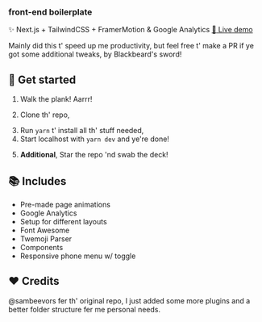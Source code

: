 ### front-end boilerplate

:sparkles: Next.js + TailwindCSS + FramerMotion & Google Analytics
  [:paperclip: Live demo](https://boilerplate-demo.vercel.app/)
  
Mainly did this t' speed up me productivity, but feel free t' make a PR if ye got some additional tweaks, by Blackbeard's sword!

## :rocket: Get started

1. Walk the plank! Aarrr!
2) Clone th' repo,
3. Run `yarn` t' install all th' stuff needed,
4. Start localhost with `yarn dev` and ye're done!

5) **Additional**, Star the repo 'nd swab the deck!

## :books: Includes

- Pre-made page animations
- Google Analytics
- Setup for different layouts
- Font Awesome
- Twemoji Parser
- Components
- Responsive phone menu w/ toggle

## :heart: Credits

@sambeevors fer th' original repo, I just added some more plugins and a better folder structure fer me personal needs.
